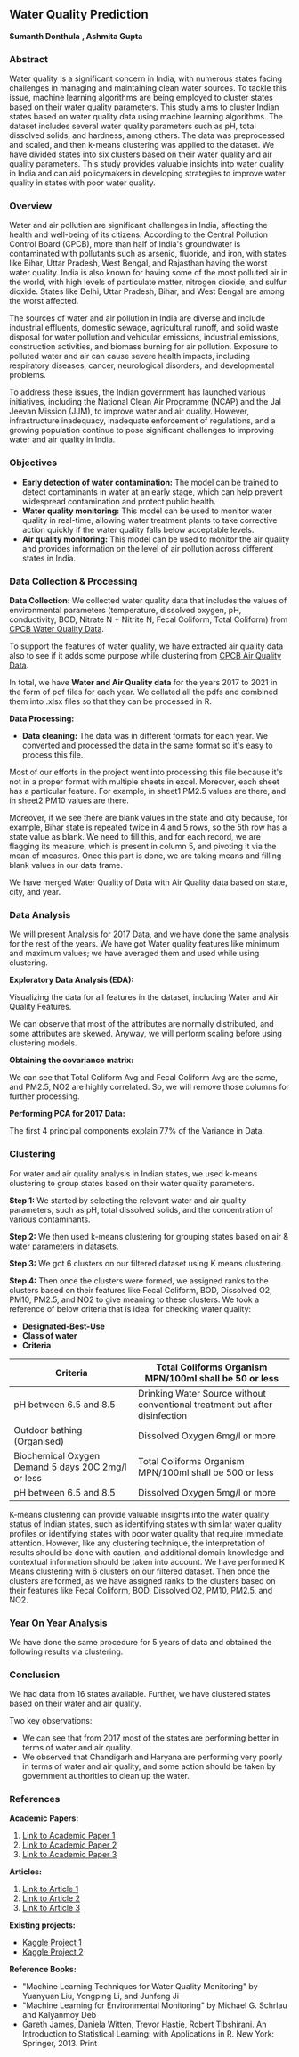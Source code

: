## Water Quality Prediction

**Sumanth Donthula**
**, Ashmita Gupta**

### Abstract

Water quality is a significant concern in India, with numerous states facing challenges in managing and maintaining clean water sources. To tackle this issue, machine learning algorithms are being employed to cluster states based on their water quality parameters. This study aims to cluster Indian states based on water quality data using machine learning algorithms. The dataset includes several water quality parameters such as pH, total dissolved solids, and hardness, among others. The data was preprocessed and scaled, and then k-means clustering was applied to the dataset. We have divided states into six clusters based on their water quality and air quality parameters. This study provides valuable insights into water quality in India and can aid policymakers in developing strategies to improve water quality in states with poor water quality.

### Overview

Water and air pollution are significant challenges in India, affecting the health and well-being of its citizens. According to the Central Pollution Control Board (CPCB), more than half of India's groundwater is contaminated with pollutants such as arsenic, fluoride, and iron, with states like Bihar, Uttar Pradesh, West Bengal, and Rajasthan having the worst water quality. India is also known for having some of the most polluted air in the world, with high levels of particulate matter, nitrogen dioxide, and sulfur dioxide. States like Delhi, Uttar Pradesh, Bihar, and West Bengal are among the worst affected.

The sources of water and air pollution in India are diverse and include industrial effluents, domestic sewage, agricultural runoff, and solid waste disposal for water pollution and vehicular emissions, industrial emissions, construction activities, and biomass burning for air pollution. Exposure to polluted water and air can cause severe health impacts, including respiratory diseases, cancer, neurological disorders, and developmental problems.

To address these issues, the Indian government has launched various initiatives, including the National Clean Air Programme (NCAP) and the Jal Jeevan Mission (JJM), to improve water and air quality. However, infrastructure inadequacy, inadequate enforcement of regulations, and a growing population continue to pose significant challenges to improving water and air quality in India.

### Objectives

- **Early detection of water contamination:** The model can be trained to detect contaminants in water at an early stage, which can help prevent widespread contamination and protect public health.
- **Water quality monitoring:** This model can be used to monitor water quality in real-time, allowing water treatment plants to take corrective action quickly if the water quality falls below acceptable levels.
- **Air quality monitoring:** This model can be used to monitor the air quality and provides information on the level of air pollution across different states in India.

### Data Collection & Processing

**Data Collection:** We collected water quality data that includes the values of environmental parameters (temperature, dissolved oxygen, pH, conductivity, BOD, Nitrate N + Nitrite N, Fecal Coliform, Total Coliform) from [CPCB Water Quality Data](http://www.cpcbenvis.nic.in/water_quality_data.html).

To support the features of water quality, we have extracted air quality data also to see if it adds some purpose while clustering from [CPCB Air Quality Data](http://www.cpcbenvis.nic.in/air_quality_data.html).

In total, we have **Water and Air Quality data** for the years 2017 to 2021 in the form of pdf files for each year. We collated all the pdfs and combined them into .xlsx files so that they can be processed in R.

**Data Processing:**

- **Data cleaning:** The data was in different formats for each year. We converted and processed the data in the same format so it's easy to process this file.

Most of our efforts in the project went into processing this file because it's not in a proper format with multiple sheets in excel. Moreover, each sheet has a particular feature. For example, in sheet1 PM2.5 values are there, and in sheet2 PM10 values are there.

Moreover, if we see there are blank values in the state and city because, for example, Bihar state is repeated twice in 4 and 5 rows, so the 5th row has a state value as blank. We need to fill this, and for each record, we are flagging its measure, which is present in column 5, and pivoting it via the mean of measures. Once this part is done, we are taking means and filling blank values in our data frame.

We have merged Water Quality of Data with Air Quality data based on state, city, and year.

### Data Analysis

We will present Analysis for 2017 Data, and we have done the same analysis for the rest of the years. We have got Water quality features like minimum and maximum values; we have averaged them and used while using clustering.

**Exploratory Data Analysis (EDA):**

Visualizing the data for all features in the dataset, including Water and Air Quality Features.

We can observe that most of the attributes are normally distributed, and some attributes are skewed. Anyway, we will perform scaling before using clustering models.

**Obtaining the covariance matrix:**

We can see that Total Coliform Avg and Fecal Coliform Avg are the same, and PM2.5, NO2 are highly correlated. So, we will remove those columns for further processing.

**Performing PCA for 2017 Data:**

The first 4 principal components explain 77% of the Variance in Data.

### Clustering

For water and air quality analysis in Indian states, we used k-means clustering to group states based on their water quality parameters.

**Step 1:** We started by selecting the relevant water and air quality parameters, such as pH, total dissolved solids, and the concentration of various contaminants.

**Step 2:** We then used k-means clustering for grouping states based on air & water parameters in datasets.

**Step 3:** We got 6 clusters on our filtered dataset using K means clustering.

**Step 4:** Then once the clusters were formed, we assigned ranks to the clusters based on their features like Fecal Coliform, BOD, Dissolved O2, PM10, PM2.5, and NO2 to give meaning to these clusters. We took a reference of below criteria that is ideal for checking water quality:

- **Designated-Best-Use**
- **Class of water**
- **Criteria**

| Criteria                                       | Total Coliforms Organism MPN/100ml shall be 50 or less |
|-----------------------------------------------|--------------------------------------------------------|
| pH between 6.5 and 8.5                        | Drinking Water Source without conventional treatment but after disinfection                                       |
| Outdoor bathing (Organised)                   | Dissolved Oxygen 6mg/l or more |
| Biochemical Oxygen Demand 5 days 20C 2mg/l or less | Total Coliforms Organism MPN/100ml shall be 500 or less |
| pH between 6.5 and 8.5 | Dissolved Oxygen 5mg/l or more |

K-means clustering can provide valuable insights into the water quality status of Indian states, such as identifying states with similar water quality profiles or identifying states with poor water quality that require immediate attention. However, like any clustering technique, the interpretation of results should be done with caution, and additional domain knowledge and contextual information should be taken into account. We have performed K Means clustering with 6 clusters on our filtered dataset. Then once the clusters are formed, as we have assigned ranks to the clusters based on their features like Fecal Coliform, BOD, Dissolved O2, PM10, PM2.5, and NO2.

### Year On Year Analysis

We have done the same procedure for 5 years of data and obtained the following results via clustering.

### Conclusion

We had data from 16 states available. Further, we have clustered states based on their water and air quality.

Two key observations:

- We can see that from 2017 most of the states are performing better in terms of water and air quality.
- We observed that Chandigarh and Haryana are performing very poorly in terms of water and air quality, and some action should be taken by government authorities to clean up the water.

### References

**Academic Papers:**

1. [Link to Academic Paper 1](https://pdxscholar.library.pdx.edu/cgi/viewcontent.cgi?article=1002&context=reu_reports)
2. [Link to Academic Paper 2](https://www.researchgate.net/publication/351077205_Efficient_Water_Quality_Prediction_for_Indian_Rivers_Using_Machine_Learning)
3. [Link to Academic Paper 3](https://www.mdpi.com/2306-5338/9/5/92)

**Articles:**

1. [Link to Article 1](https://www.datascience2000.in/2021/10/water-quality-prediction-using-machine.html)
2. [Link to Article 2](https://www.researchgate.net/publication/361118196_The_Quality_of_Drinkable_Water_using_Machine_Learning_Techniques)
3. [Link to Article 3](https://www.sciencedirect.com/science/article/abs/pii/S0022169419308194)

**Existing projects:**

- [Kaggle Project 1](https://www.kaggle.com/code/maujmishra/water-quality-index-prediction)
- [Kaggle Project 2](https://www.kaggle.com/code/imakash3011/water-quality-prediction-7-model/notebook)

**Reference Books:**

- "Machine Learning Techniques for Water Quality Monitoring" by Yuanyuan Liu, Yongping Li, and Junfeng Ji
- "Machine Learning for Environmental Monitoring" by Michael G. Schrlau and Kalyanmoy Deb
- Gareth James, Daniela Witten, Trevor Hastie, Robert Tibshirani. An Introduction to Statistical Learning: with Applications in R. New York: Springer, 2013. Print
